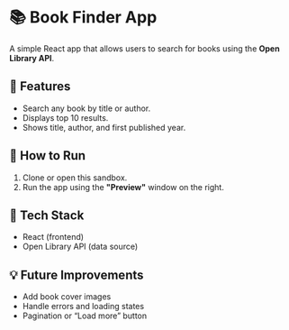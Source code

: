 # 📚 Book Finder App

A simple React app that allows users to search for books using the **Open Library API**.

## 🔧 Features
- Search any book by title or author.
- Displays top 10 results.
- Shows title, author, and first published year.

## 🚀 How to Run
1. Clone or open this sandbox.
2. Run the app using the **"Preview"** window on the right.

## 🧠 Tech Stack
- React (frontend)
- Open Library API (data source)

## 💡 Future Improvements
- Add book cover images
- Handle errors and loading states
- Pagination or “Load more” button